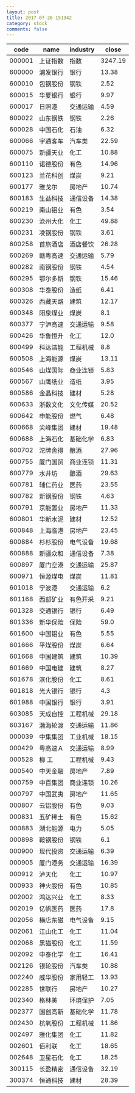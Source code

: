 ```yaml
---
layout: post
title: 2017-07-26-151342
category: stock
comments: false
---
```

| code   |   name   | industry |  close  |
|--------|----------|----------|---------|
| 000001 | 上证指数 |   指数   | 3247.19 |
| 600000 | 浦发银行 |   银行   |  13.38  |
| 600010 | 包钢股份 |   钢铁   |   2.52  |
| 600015 | 华夏银行 |   银行   |   9.97  |
| 600017 |  日照港  | 交通运输 |   4.59  |
| 600022 | 山东钢铁 |   钢铁   |   2.26  |
| 600028 | 中国石化 |   石油   |   6.32  |
| 600066 | 宇通客车 |  汽车类  |  22.59  |
| 600075 | 新疆天业 |   化工   |  10.88  |
| 600110 | 诺德股份 |   有色   |  14.96  |
| 600123 | 兰花科创 |   煤炭   |   9.21  |
| 600177 |  雅戈尔  |  房地产  |  10.74  |
| 600183 | 生益科技 | 通信设备 |  14.38  |
| 600219 | 南山铝业 |   有色   |   3.54  |
| 600230 | 沧州大化 |   化工   |  49.88  |
| 600231 | 凌钢股份 |   钢铁   |   3.61  |
| 600258 | 首旅酒店 | 酒店餐饮 |  26.28  |
| 600269 | 赣粤高速 | 交通运输 |   5.79  |
| 600282 | 南钢股份 |   钢铁   |   4.54  |
| 600295 | 鄂尔多斯 |   钢铁   |  15.46  |
| 600308 | 华泰股份 |   造纸   |   6.41  |
| 600326 | 西藏天路 |   建筑   |  12.17  |
| 600348 | 阳泉煤业 |   煤炭   |   8.1   |
| 600377 | 宁沪高速 | 交通运输 |   9.58  |
| 600426 | 华鲁恒升 |   化工   |   12.0  |
| 600499 | 科达洁能 | 工程机械 |   8.8   |
| 600508 | 上海能源 |   煤炭   |  13.11  |
| 600546 | 山煤国际 | 商业连锁 |   5.83  |
| 600567 | 山鹰纸业 |   造纸   |   3.95  |
| 600586 | 金晶科技 |   建材   |   5.28  |
| 600633 | 浙数文化 | 文化传媒 |  20.52  |
| 600642 | 申能股份 |   燃气   |   6.48  |
| 600668 | 尖峰集团 |   建材   |  19.48  |
| 600688 | 上海石化 | 基础化学 |   6.83  |
| 600702 | 沱牌舍得 |   酿酒   |  27.96  |
| 600755 | 厦门国贸 | 商业连锁 |  11.31  |
| 600779 |  水井坊  |   酿酒   |  29.63  |
| 600781 | 辅仁药业 |   医药   |  23.55  |
| 600782 | 新钢股份 |   钢铁   |   4.63  |
| 600791 | 京能置业 |  房地产  |  11.33  |
| 600801 | 华新水泥 |   建材   |  12.52  |
| 600848 | 上海临港 |  房地产  |  23.45  |
| 600884 | 杉杉股份 | 电气设备 |  19.68  |
| 600888 | 新疆众和 | 通信设备 |   7.38  |
| 600897 | 厦门空港 | 交通运输 |  25.87  |
| 600971 | 恒源煤电 |   煤炭   |  11.81  |
| 601018 |  宁波港  | 交通运输 |   6.2   |
| 601168 | 西部矿业 | 有色开采 |   9.21  |
| 601328 | 交通银行 |   银行   |   6.49  |
| 601336 | 新华保险 |   保险   |   59.0  |
| 601600 | 中国铝业 |   有色   |   5.55  |
| 601666 | 平煤股份 |   煤炭   |   6.64  |
| 601668 | 中国建筑 |   建筑   |  10.39  |
| 601669 | 中国电建 |   建筑   |   8.27  |
| 601678 | 滨化股份 |   化工   |   8.61  |
| 601818 | 光大银行 |   银行   |   4.3   |
| 601988 | 中国银行 |   银行   |   3.91  |
| 603085 | 天成自控 | 工程机械 |  29.18  |
| 603167 | 渤海轮渡 | 交通运输 |  11.86  |
| 000039 | 中集集团 | 工业机械 |  18.15  |
| 000429 | 粤高速Ａ | 交通运输 |   8.99  |
| 000528 | 柳    工 | 工程机械 |   9.43  |
| 000540 | 中天金融 |  房地产  |   7.89  |
| 000759 | 中百集团 | 商业连锁 |  10.26  |
| 000797 | 中国武夷 |  房地产  |  11.65  |
| 000807 | 云铝股份 |   有色   |   9.03  |
| 000831 | 五矿稀土 |   有色   |  15.62  |
| 000883 | 湖北能源 |   电力   |   5.05  |
| 000898 | 鞍钢股份 |   钢铁   |   6.1   |
| 000900 | 现代投资 | 交通运输 |   6.39  |
| 000905 | 厦门港务 | 交通运输 |  16.39  |
| 000912 |  泸天化  |   化工   |  10.97  |
| 000933 | 神火股份 |   有色   |  10.85  |
| 002002 | 鸿达兴业 |   化工   |   8.33  |
| 002019 | 亿帆医药 |   医药   |   17.8  |
| 002056 | 横店东磁 | 电气设备 |   9.15  |
| 002061 | 江山化工 |   化工   |  11.04  |
| 002068 | 黑猫股份 |   化工   |  11.59  |
| 002092 | 中泰化学 |   化工   |  16.41  |
| 002126 | 银轮股份 |  汽车类  |  10.88  |
| 002240 | 威华股份 | 家用轻工 |  13.93  |
| 002285 |  世联行  |  房地产  |  10.27  |
| 002340 |  格林美  | 环境保护 |   7.05  |
| 002377 | 国创高新 | 基础化学 |  11.78  |
| 002430 | 杭氧股份 | 工程机械 |  11.86  |
| 002497 | 雅化集团 |   化工   |  11.82  |
| 002601 |  佰利联  |   化工   |  18.65  |
| 002648 | 卫星石化 |   化工   |  18.25  |
| 300115 | 长盈精密 | 通信设备 |  32.19  |
| 300374 | 恒通科技 |   建材   |  28.39  |
